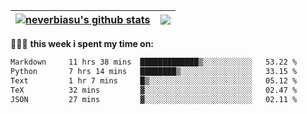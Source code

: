 | <a href="https://github.com/neverbiasu"><img align="center" src="https://github-readme-stats.vercel.app/api?username=neverbiasu&theme=dracula&show_icons=true&hide_border=true&count_private=true" alt="neverbiasu's github stats" /></a> | <a href="https://github.com/neverbiasu"><img align="center" src="https://github-readme-stats.vercel.app/api/top-langs/?username=neverbiasu&theme=dracula&show_icons=true&hide_border=true&layout=compact" /></a> |
| ------------- | ------------- |

👨🏾‍💻 **this week i spent my time on:**
<!--START_SECTION:waka-->

```txt
Markdown     11 hrs 38 mins  █████████████▒░░░░░░░░░░░   53.22 %
Python       7 hrs 14 mins   ████████▒░░░░░░░░░░░░░░░░   33.15 %
Text         1 hr 7 mins     █▒░░░░░░░░░░░░░░░░░░░░░░░   05.12 %
TeX          32 mins         ▓░░░░░░░░░░░░░░░░░░░░░░░░   02.47 %
JSON         27 mins         ▓░░░░░░░░░░░░░░░░░░░░░░░░   02.11 %
```

<!--END_SECTION:waka-->
